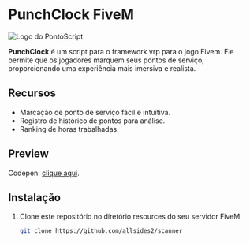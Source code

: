 # PunchClock FiveM

![Logo do PontoScript](url_da_imagem_logo.png)

**PunchClock** é um script para o framework vrp para o jogo Fivem. Ele permite que os jogadores marquem seus pontos de serviço, proporcionando uma experiência mais imersiva e realista.

## Recursos

- Marcação de ponto de serviço fácil e intuitiva.
- Registro de histórico de pontos para análise.
- Ranking de horas trabalhadas.


## Preview

Codepen: [clique aqui](https://codepen.io/allsides/pen/jOJbjXa).


## Instalação

1. Clone este repositório no diretório resources do seu servidor FiveM.
   ```bash
   git clone https://github.com/allsides2/scanner


